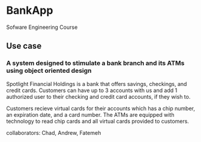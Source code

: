 # BankApp

Sofware Engineering Course

## Use case
### A system designed to stimulate a bank branch and its ATMs using object oriented design

Spotlight Financial Holdings is a bank that offers savings, checkings, and credit cards. Customers can have up to 3 accounts with us and add 1 authorized user to their checking and credit card accounts, if they wish to. 

Customers recieve virtual cards for their accounts which has a chip number, an expiration date, and a card number. The ATMs are equipped with technology to read chip cards and all virtual cards provided to customers.


collaborators: Chad, Andrew, Fatemeh
